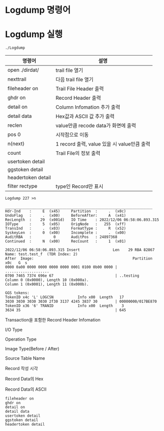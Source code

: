 # Logdump 명령어

# Logdump 실행

```bash
./Logdump
```

| 명령어 | 설명 |
| --- | --- |
| open ./dirdat/<fullfilename> | trail file 열기 |
| nexttrail | 다음 trail file 열기 |
| fileheader on | Trail File Header 출력 |
| ghdr on | Record Header 출력 |
| detail on | Column Infomation 추가 출력 |
| detail data | Hex값과 ASCII 값 추가 출력 |
| reclen <value> | value만큼 recode data가 화면에 출력 |
| pos 0 | 시작점으로 이동 |
| n(next) <value> | 1 record 출력, value 있을 시 value만큼 출력 |
| count | Trail File의 정보 출력 |
| usertoken detail |  |
| ggstoken detail |  |
| headertoken detail |  |
| filter rectype <type> | type인 Record만 표시 |

```
Logdump 227 >n

___________________________________________________________________
Hdr-Ind    :     E  (x45)     Partition  :     .  (x0c)
UndoFlag   :     .  (x00)     BeforeAfter:     A  (x41)
RecLength  :    29  (x001d)   IO Time    : 2022/12/06 06:58:06.893.315
IOType     :     5  (x05)     OrigNode   :   255  (xff)
TransInd   :     .  (x03)     FormatType :     R  (x52)
SyskeyLen  :     0  (x00)     Incomplete :     .  (x00)
AuditRBA   :          0       AuditPos   : 24897368
Continued  :     N  (x00)     RecCount   :     1  (x01)

2022/12/06 06:58:06.893.315 Insert               Len    29 RBA 82867
Name: test.test_f  (TDR Index: 2)
After  Image:                                             Partition x0c   G  s
0000 0a00 0000 0000 0000 0000 0001 0100 0b00 0000 | ....................
0700 7465 7374 696e 67                            | ..testing
Column 0 (0x0000), Length 10 (0x000a).
Column 1 (0x0001), Length 11 (0x000b).

GGS tokens:
TokenID x4c 'L' LOGCSN           Info x00  Length   17
3030 3030 3030 3030 2f30 3137 4245 3837 30        | 00000000/017BE870
TokenID x36 '6' TRANID           Info x00  Length    3
3634 35                                           | 645
```

Transaction을 포함한 Record Header Infomation

I/O Type

Operation Type

Image Type(Before / After)

Source Table Name

Record 작성 시각

Record Data의 Hex

Record Data의 ASCII

```
fileheader on
ghdr on
detail on
detail data
usertoken detail
ggstoken detail
headertoken detail

```